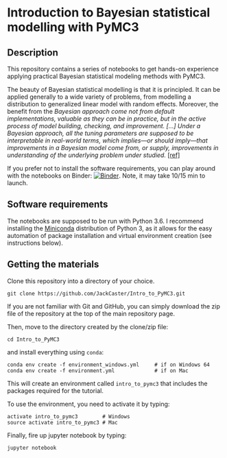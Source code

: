 # Introduction to Bayesian statistical modelling with PyMC3

## Description

This repository contains a series of notebooks to get hands-on experience applying practical Bayesian statistical modeling methods with PyMC3.

The beauty of Bayesian statistical modelling is that it is principled. It can be applied generally to a wide variety of problems, from modelling a distribution to generalized linear model with random effects. Moreover, the benefit from the _Bayesian approach come not from default implementations, valuable as they can be in practice, but in the active process of model building, checking, and improvement. [...] Under a Bayesian approach, all the tuning parameters are supposed to be interpretable in real-world terms, which implies—or should imply—that improvements in a Bayesian model come from, or supply, improvements in understanding of the underlying problem under studied._ [[ref]](https://www.kdnuggets.com/2016/12/bayesian-basics-explained.html)

If you prefer not to install the software requirements, you can play around with the notebooks on Binder: 
[![Binder](https://mybinder.org/badge.svg)](https://mybinder.org/v2/gh/JackCaster/Intro_to_PyMC3/master). Note, it may take 10/15 min to launch.

## Software requirements

The notebooks are supposed to be run with Python 3.6. I recommend installing the [Miniconda](https://conda.io/miniconda.html) distribution of Python 3, as it allows for the easy automation of package installation and virtual environment creation (see instructions below).

## Getting the materials

Clone this repository into a directory of your choice.

    git clone https://github.com/JackCaster/Intro_to_PyMC3.git

If you are not familiar with Git and GitHub, you can simply download the zip file of the repository at the top of the main repository page.

Then, move to the directory created by the clone/zip file:

    cd Intro_to_PyMC3

and install everything using `conda`:

    conda env create -f environment_windows.yml     # if on Windows 64
    conda env create -f environment.yml             # if on Mac
    
This will create an environment called `intro_to_pymc3` that includes the packages required for the tutorial.    

To use the environment, you need to activate it by typing:

    activate intro_to_pymc3        # Windows
    source activate intro_to_pymc3 # Mac

Finally, fire up jupyter notebook by typing:

    jupyter notebook

